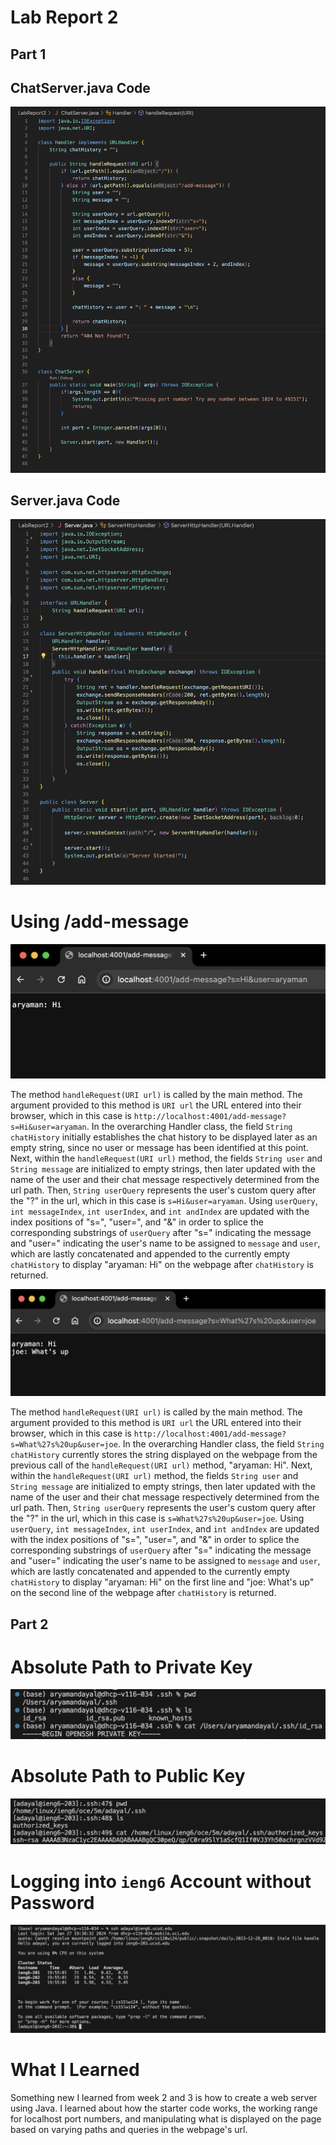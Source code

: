 # Lab Report 2

## Part 1

## ChatServer.java Code
![Image](ChatServer.png)

## Server.java Code
![Image](ServerFinal.png)


# Using /add-message
![Image](AddMessage1.png)

The method `handleRequest(URI url)` is called by the main method. The argument provided to this method is `URI url` the URL entered into their browser, which in this case is `http://localhost:4001/add-message?s=Hi&user=aryaman`. In the overarching Handler class, the field `String chatHistory` initially establishes the chat history to be displayed later as an empty string, since no user or message has been identified at this point. Next, within the `handleRequest(URI url)` method, the fields `String user` and `String message` are initialized to empty strings, then later updated with the name of the user and their chat message respectively determined from the url path. Then, `String userQuery` represents the user's custom query after the "?" in the url, which in this case is `s=Hi&user=aryaman`. Using `userQuery`, `int messageIndex`, `int userIndex`, and `int andIndex` are updated with the index positions of "s=", "user=", and "&" in order to splice the corresponding substrings of `userQuery` after "s=" indicating the message and "user=" indicating the user's name to be assigned to `message` and `user`, which are lastly concatenated and appended to the currently empty `chatHistory` to display "aryaman: Hi" on the webpage after `chatHistory` is returned.


![Image](AddMessage2.png)

The method `handleRequest(URI url)` is called by the main method. The argument provided to this method is `URI url` the URL entered into their browser, which in this case is `http://localhost:4001/add-message?s=What%27s%20up&user=joe`. In the overarching Handler class, the field `String chatHistory` currently stores the string displayed on the webpage from the previous call of the `handleRequest(URI url)` method, "aryaman: Hi". Next, within the `handleRequest(URI url)` method, the fields `String user` and `String message` are initialized to empty strings, then later updated with the name of the user and their chat message respectively determined from the url path. Then, `String userQuery` represents the user's custom query after the "?" in the url, which in this case is `s=What%27s%20up&user=joe`. Using `userQuery`, `int messageIndex`, `int userIndex`, and `int andIndex` are updated with the index positions of "s=", "user=", and "&" in order to splice the corresponding substrings of `userQuery` after "s=" indicating the message and "user=" indicating the user's name to be assigned to `message` and `user`, which are lastly concatenated and appended to the currently empty `chatHistory` to display "aryaman: Hi" on the first line and "joe: What's up" on the second line of the webpage after `chatHistory` is returned.


## Part 2


# Absolute Path to Private Key
![Image](PrivateKey.png)


# Absolute Path to Public Key
![Image](PublicKeyFinal.png)


# Logging into `ieng6` Account without Password
![Image](NoPassword.png)


# What I Learned


Something new I learned from week 2 and 3 is how to create a web server using Java. I learned about how the starter code works, the working range for localhost port numbers, and manipulating what is displayed on the page based on varying paths and queries in the webpage's url.
